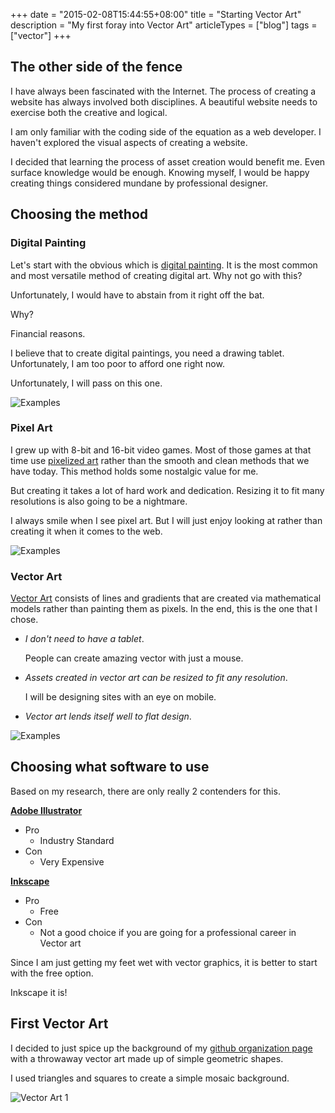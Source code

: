 +++
date = "2015-02-08T15:44:55+08:00"
title = "Starting Vector Art"
description = "My first foray into Vector Art"
articleTypes = ["blog"]
tags = ["vector"]
+++

## The other side of the fence

I have always been fascinated with the Internet. The process of creating a website has always involved both disciplines. A beautiful website needs to exercise both the creative and logical.

I am only familiar with the coding side of the equation as a web developer. I haven't explored the visual aspects of creating a website. 

I decided that learning the process of asset creation would benefit me. Even surface knowledge would be enough. Knowing myself, I would be happy creating things considered mundane by professional designer. 

## Choosing the method

### Digital Painting

Let's start with the obvious which is [digital painting](http://en.wikipedia.org/wiki/Digital_painting). It is the most common and most versatile method of creating digital art. Why not go with this?

Unfortunately, I would have to abstain from it right off the bat.

Why? 

Financial reasons.

I believe that to create digital paintings, you need a drawing tablet. Unfortunately, I am too poor to afford one right now.

Unfortunately, I will pass on this one.

![Examples](http://i.imgur.com/Z8xkYpC.jpg)

### Pixel Art

I grew up with 8-bit and 16-bit video games. Most of those games at that time use [pixelized art](http://en.wikipedia.org/wiki/Pixel_art) rather than the smooth and clean methods that we have today. This method holds some nostalgic value for me.

But creating it takes a lot of hard work and dedication. Resizing it to fit many resolutions is also going to be a nightmare. 

I always smile when I see pixel art. But I will just enjoy looking at rather than creating it when it comes to the web.

![Examples](https://i.imgur.com/eKkBRUb.png)

### Vector Art

[Vector Art](http://en.wikipedia.org/wiki/Vector_graphics) consists of lines and gradients that are created via mathematical models rather than painting them as pixels. In the end, this is the one that I chose.

- *I don't need to have a tablet*. 

    People can create amazing vector with just a mouse.

- *Assets created in vector art can be resized to fit any resolution*.

    I will be designing sites with an eye on mobile.

- *Vector art lends itself well to flat design*. 

![Examples](http://i.imgur.com/Jtwcp1g.png)

## Choosing what software to use

Based on my research, there are only really 2 contenders for this.

[**Adobe Illustrator**](http://www.adobe.com/products/illustrator.html)

- Pro
    - Industry Standard
- Con
    - Very Expensive

[**Inkscape**](https://inkscape.org/en/)

- Pro
    - Free
- Con
    - Not a good choice if you are going for a professional career in Vector art

Since I am just getting my feet wet with vector graphics, it is better to start with the free option.

Inkscape it is!

## First Vector Art

I decided to just spice up the background of my [github organization page](http://arvinsim.github.io) with a throwaway vector art made up of simple geometric shapes.

I used triangles and squares to create a simple mosaic background.

![Vector Art 1](http://i.imgur.com/ln01b2N.png)

